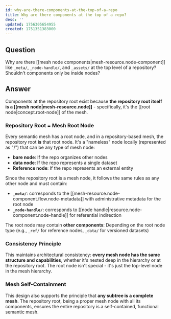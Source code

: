 ```yaml
---
id: why-are-there-components-at-the-top-of-a-repo
title: Why are there components at the top of a repo?
desc: ''
updated: 1756305654955
created: 1751351383000
---
```


## Question

Why are there [[mesh node components|mesh-resource.node-component]] like `_meta/`, `_node-handle/`, and `_assets/` at the top level of a repository? Shouldn't components only be inside nodes?

## Answer

Components at the repository root exist because **the repository root itself is a [[mesh node|mesh-resource.node]]** - specifically, it's the [[root node|concept.root-node]] of the mesh.

### Repository Root = Mesh Root Node

Every semantic mesh has a root node, and in a repository-based mesh, the repository root **is** that root node. It's a "nameless" node locally (represented as "/") that can be any type of mesh node:

- **bare node**: If the repo organizes other nodes
- **data node**: If the repo represents a single dataset  
- **Reference node**: If the repo represents an external entity

Since the repository root is a mesh node, it follows the same rules as any other node and must contain:

- **`_meta/`**: corresponds to the [[mesh-resource.node-component.flow.node-metadata]] with administrative metadata for the root node
- **`_node-handle/`**: corresponds to [[node handle|resource.node-component.node-handle]] for referential indirection

The root node may contain **other components**: Depending on the root node type (e.g., `_ref/` for reference nodes, `_data/` for versioned datasets)

### Consistency Principle

This maintains architectural consistency: **every mesh node has the same structure and capabilities**, whether it's nested deep in the hierarchy or at the repository root. The root node isn't special - it's just the top-level node in the mesh hierarchy.

### Mesh Self-Containment

This design also supports the principle that **any subtree is a complete mesh**. The repository root, being a proper mesh node with all its components, ensures the entire repository is a self-contained, functional semantic mesh.
